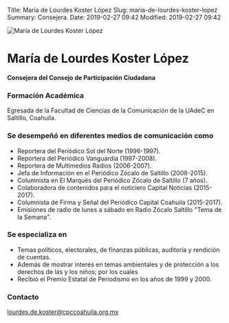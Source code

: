 Title: María de Lourdes Koster López
Slug: maria-de-lourdes-koster-lopez
Summary: Consejera.
Date: 2019-02-27 09:42
Modified: 2019-02-27 09:42


<img class="img-fluid" src="cpc-mlkl-200x200.jpg" alt="María de Lourdes Koster López">

# María de Lourdes Koster López

**Consejera del Consejo de Participación Ciudadana**

### Formación Académica

Egresada de la Facultad de Ciencias de la Comunicación de la UAdeC en Saltillo, Coahuila.

### Se desempeñó en diferentes medios de comunicación como

* Reportera del Periódico Sol del Norte (1996-1997).
* Reportera del Periódico  Vanguardia (1997-2008).
* Reportera de Multimedios Radios (2006-2007).
* Jefa de Información en el Periódico Zócalo de Saltillo (2008-2015).
* Columnista en El Marqués del Periódico Zócalo de Saltillo (7 años).
* Colaboradora de contenidos para el noticiero Capital Noticias (2015-2017).
* Columnista de Firma y Señal del Periódico Capital Coahuila (2015-2017).
* Emisiones de radio de lunes a sábado en Radio Zócalo Saltillo "Tema de la Semana".

### Se especializa en

* Temas políticos, electorales, de finanzas públicas, auditoría y rendición de cuentas.
* Además de mostrar interés en temas ambientales y de protección a los derechos de las y los niños; por los cuales
* Recibió el Premio Estatal de Periodismo en los años de 1999 y 2000.

### Contacto

<lourdes.de.koster@cpccoahuila.org.mx>
